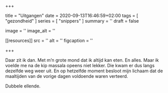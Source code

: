 +++

title = "Uitgangen"
date = 2020-09-13T16:46:59+02:00 
tags = [ "gezondheid" ] 
series = [ "snippers" ] 
summary = ''
draft = false

image = ''
image_alt = ''

[[resources]]
src = ''
alt = ''
figcaption = ''


+++

Daar zit ik dan. Met m’n grote mond dat ik altijd kan eten. En alles. Maar ik voelde me na de kip massala opeens niet lekker. Die kwam er dus langs dezelfde weg weer uit. En op hetzelfde moment besloot mijn lichaam dat de maaltijden van de vorige dagen voldoende waren verteerd.

Dubbele ellende.
